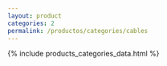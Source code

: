 ```yaml
---
layout: product
categories: 2
permalink: /productos/categories/cables
---
```

{% include products_categories_data.html %}